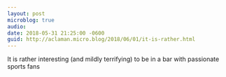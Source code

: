 ```yaml
---
layout: post
microblog: true
audio: 
date: 2018-05-31 21:25:00 -0600
guid: http://aclaman.micro.blog/2018/06/01/it-is-rather.html
---
```

It is rather interesting (and mildly terrifying) to be in a bar with passionate sports fans
